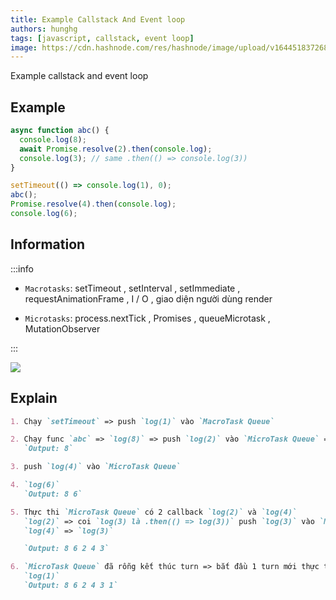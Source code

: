 ```yaml
---
title: Example Callstack And Event loop
authors: hunghg
tags: [javascript, callstack, event loop]
image: https://cdn.hashnode.com/res/hashnode/image/upload/v1644518372680/XWZCTFGrJ.png?auto=compress,format&format=webp
---
```


Example callstack and event loop

<!--truncate-->

## Example

```js
async function abc() {
  console.log(8);
  await Promise.resolve(2).then(console.log);
  console.log(3); // same .then(() => console.log(3))
}

setTimeout(() => console.log(1), 0);
abc();
Promise.resolve(4).then(console.log);
console.log(6);
```

## Information

:::info

- `Macrotasks`: setTimeout , setInterval , setImmediate , requestAnimationFrame , I / O , giao diện người dùng render

- `Microtasks`: process.nextTick , Promises , queueMicrotask , MutationObserver

:::

![](https://res.cloudinary.com/hunghg255/image/upload/v1693889526/js-microtask-macro-task_gre5dw.webp)

## Explain

```md
1. Chạy `setTimeout` => push `log(1)` vào `MacroTask Queue`

2. Chạy func `abc` => `log(8)` => push `log(2)` vào `MicroTask Queue` => `await`
   `Output: 8`

3. push `log(4)` vào `MicroTask Queue`

4. `log(6)`
   `Output: 8 6`

5. Thực thi `MicroTask Queue` có 2 callback `log(2)` và `log(4)`
   `log(2)` => coi `log(3) là .then(() => log(3))` push `log(3)` vào `MicroTask Queue`
   `log(4)` => `log(3)`

   `Output: 8 6 2 4 3`

6. `MicroTask Queue` đã rỗng kết thúc turn => bắt đầu 1 turn mới thực thi `MacroTask Queue` có 1 callback `log(1)`
   `log(1)`
   `Output: 8 6 2 4 3 1`
```
